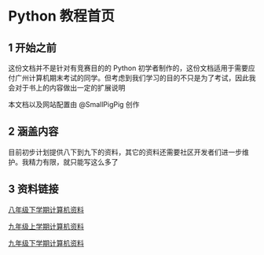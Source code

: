# Python 教程首页

## 1 开始之前
这份文档并不是针对有竞赛目的的 Python 初学者制作的，这份文档适用于需要应付广州计算机期末考试的同学。但考虑到我们学习的目的不只是为了考试，因此我会对于书上的内容做出一定的扩展说明

本文档以及网站配置由 @SmallPigPig 创作

## 2 涵盖内容
目前初步计划提供八下到九下的资料，其它的资料还需要社区开发者们进一步维护。我精力有限，就只能写这么多了

## 3 资料链接

[八年级下学期计算机资料](./8B.md)

[九年级上学期计算机资料](./9A.md)

[九年级下学期计算机资料](./9B.md)